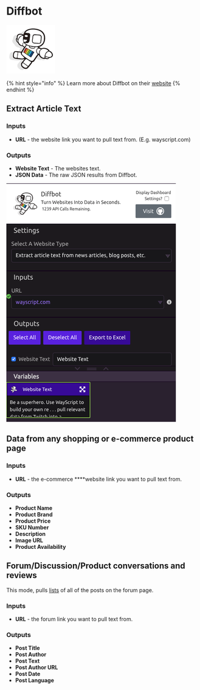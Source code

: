 # Diffbot

![Turn Websites Into Data in Seconds.](../../.gitbook/assets/diffbot.png)

{% hint style="info" %}
Learn more about Diffbot on their [website](https://www.diffbot.com)
{% endhint %}

## Extract Article Text

### Inputs

* **URL** - the website link you want to pull text from. \(E.g. wayscript.com\)

### Outputs

* **Website Text** - The websites text.
* **JSON Data** - The raw JSON results from Diffbot. 

![Diffbot](../../.gitbook/assets/screenshot-2019-07-16-16.30.35.png)

## Data from any shopping or e-commerce product page

### Inputs

* **URL** - the e-commerce ****website link you want to pull text from.

### Outputs

* **Product Name**
* **Product Brand**
* **Product Price**
* **SKU Number**
* **Description**
* **Image URL**
* **Product Availability**

## Forum/Discussion/Product conversations and reviews

This mode, pulls [lists](../../getting_started/variables.md#lists) of all of the posts on the forum page. 

### Inputs

* **URL** - the forum link you want to pull text from.

### Outputs

* **Post Title**
* **Post Author**
* **Post Text**
* **Post Author URL**
* **Post Date**
* **Post Language**


